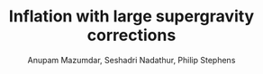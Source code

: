 ---
number: "3"
title: "Inflation with large supergravity corrections"
arxiv_link: "https://arxiv.org/abs/1105.0430"
arxiv_id: "1105.0430"
author: "Anupam Mazumdar, Seshadri Nadathur, Philip Stephens"
reviewed: True
journal: "Phys. Rev. D, 85, 045001 (2012)"
---
